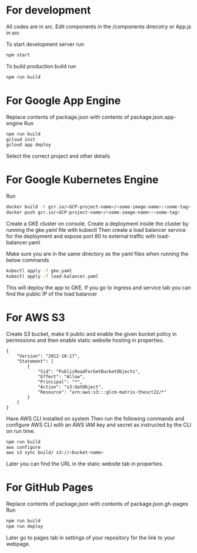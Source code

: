 # For development
All codes are in src. Edit components in the /components direcotry or App.js in src

To start development server run

```sh
npm start
```

To build production build run

```sh
npm run build
```


# For Google App Engine
 Replace contents of package.json with contents of package.json.app-engine
 Run 

 ```sh
 npm run build
 gcloud init
 gcloud app deploy
 ```

 Select the correct project and other details

 # For Google Kubernetes Engine

 Run

 ```sh
 docker build -t gcr.io/<GCP-project-name>/<some-image-name>:<some-tag> .
 docker push gcr.io/<GCP-project-name>/<some-image-name>:<some-tag>
 ```

 Create a GKE cluster on console.
 Create a deployment inside the cluster by running the gke.yaml file with kubectl 
 Then create a load balancer service for the deployment and expose port 80 to external traffic with load-balancer.yaml

 Make sure you are in the same directory as the yaml files when running the below commands

 ```sh
 kubectl apply -f gke.yaml
 kubectl apply -f load-balancer.yaml
 ```

 This will deploy the app to GKE.
 If you go to ingress and service tab you can find the public IP of the load balancer

# For AWS S3

Create S3 bucket, make it public and enable the given bucket policy in permissions and then enable static website hosting in properties.

```
{
    "Version": "2012-10-17",
    "Statement": [
        {
            "Sid": "PublicReadForGetBucketObjects",
            "Effect": "Allow",
            "Principal": "*",
            "Action": "s3:GetObject",
            "Resource": "arn:aws:s3:::glcm-matrix-thesct22/*"
        }
    ]
}
```

Have AWS CLI installed on system
Then run the following commands and configure AWS CLI with an AWS IAM key and secret as instructed by the CLI on run time.

```sh
npm run build
aws configure
aws s3 sync build/ s3://<bucket-name>
```

Later you can find the URL in the static website tab in properties.

# For GitHub Pages

 Replace contents of package.json with contents of package.json.gh-pages
 Run 

 ```sh
 npm run build
 npm run deploy
 ```

 Later go to pages tab in settings of your repository for the link to your webpage.